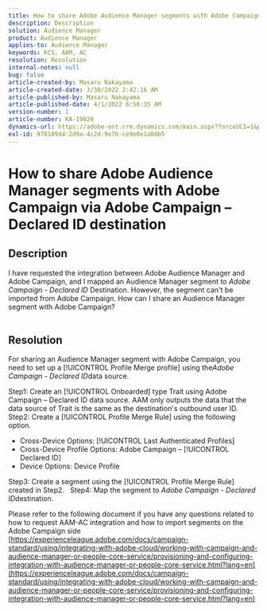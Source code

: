 ```yaml
---
title: How to share Adobe Audience Manager segments with Adobe Campaign via Adobe Campaign – Declared ID destination
description: Description
solution: Audience Manager
product: Audience Manager
applies-to: Audience Manager
keywords: KCS, AAM, AC
resolution: Resolution
internal-notes: null
bug: false
article-created-by: Masaru Nakayama
article-created-date: 3/30/2022 2:42:16 AM
article-published-by: Masaru Nakayama
article-published-date: 4/1/2022 6:56:35 AM
version-number: 1
article-number: KA-19029
dynamics-url: https://adobe-ent.crm.dynamics.com/main.aspx?forceUCI=1&pagetype=entityrecord&etn=knowledgearticle&id=4c9db0fe-d2af-ec11-9840-0022480bd623
exl-id: 978109d4-2d9a-4c2d-9e7b-ce9e0e1a0db5
---
```

# How to share Adobe Audience Manager segments with Adobe Campaign via Adobe Campaign – Declared ID destination

## Description

I have requested the integration between Adobe Audience Manager and Adobe Campaign, and I mapped an Audience Manager segment to *Adobe Campaign - Declared ID* Destination. However, the segment can't be imported from Adobe Campaign. How can I share an Audience Manager segment with Adobe Campaign?
<br> 

## Resolution


For sharing an Audience Manager segment with Adobe Campaign, you need to set up a [!UICONTROL Profile Merge profile] using the*Adobe Campaign - Declared ID*data source.

Step1: Create an [!UICONTROL Onboarded] type Trait using Adobe Campaign – Declared ID data source.
AAM only outputs the data that the data source of Trait is the same as the destination's outbound user ID.
 
Step2: Create a [!UICONTROL Profile Merge Rule] using the following option.

- Cross-Device Options: [!UICONTROL Last Authenticated Profiles]
- Cross-Device Profile Options: Adobe Campaign – [!UICONTROL Declared ID]
- Device Options: Device Profile


Step3: Create a segment using the [!UICONTROL Profile Merge Rule] created in Step2.
 
Step4: Map the segment to *Adobe Campaign - Declared ID*destination.

Please refer to the following document if you have any questions related to how to request AAM-AC integration and how to import segments on the Adobe Campaign side
[https://experienceleague.adobe.com/docs/campaign-standard/using/integrating-with-adobe-cloud/working-with-campaign-and-audience-manager-or-people-core-service/provisioning-and-configuring-integration-with-audience-manager-or-people-core-service.html?lang=en](https://experienceleague.adobe.com/docs/campaign-standard/using/integrating-with-adobe-cloud/working-with-campaign-and-audience-manager-or-people-core-service/provisioning-and-configuring-integration-with-audience-manager-or-people-core-service.html?lang=en)
